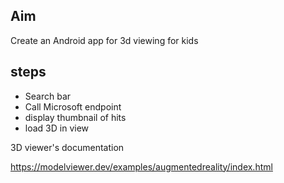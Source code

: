 ## Aim

Create an Android app for 3d viewing for kids

## steps

- Search bar
- Call Microsoft endpoint
- display thumbnail of hits
- load 3D in view


3D viewer's documentation

https://modelviewer.dev/examples/augmentedreality/index.html